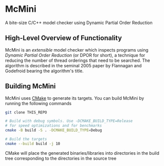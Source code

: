 # McMini
A bite-size C/C++ model checker using Dynamic Partial Order Reduction

## High-Level Overview of Functionality
McMini is an _extensible_ model checker which inspects
programs using _Dynamic Partial Order Reduction_ (or DPOR for
short), a technique for reducing the number of thread orderings
that need to be searched. The algorithm is described in the seminal
2005 paper by Flannagan and Godefroid bearing the algorithm's title.

## Building McMini
McMini uses [CMake](https://cmake.org) to generate its targets. You can
build McMini by running the following commands

```bash
git clone THIS_REPO

# Build with debug symbols. Use -DCMAKE_BUILD_TYPE=Release
# for speed optimizations and for benchmarks
cmake -B build -S . -DCMAKE_BUILD_TYPE=Debug

# Build the targets
cmake --build build -j 10
```
CMake will place the generated binaries/libraries into directories
in the build tree corresponding to the directories in the source tree
